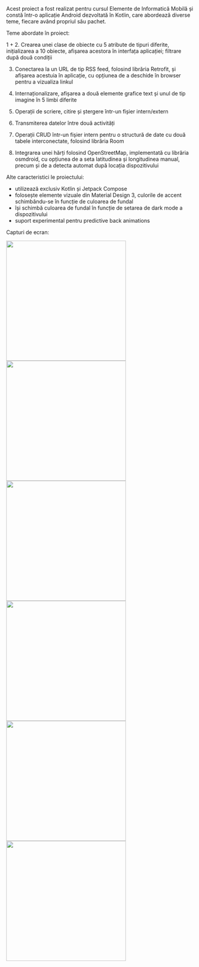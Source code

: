 Acest proiect a fost realizat pentru cursul Elemente de Informatică Mobilă și constă într-o aplicație Android dezvoltată în Kotlin, care abordează diverse teme, fiecare având propriul său pachet.

Teme abordate în proiect:

1 + 2. Crearea unei clase de obiecte cu 5 atribute de tipuri diferite, inițializarea a 10 obiecte, afișarea acestora în interfața aplicației; filtrare după două condiții

3. Conectarea la un URL de tip RSS feed, folosind librăria Retrofit, și afișarea acestuia în aplicație, cu opțiunea de a deschide în browser pentru a vizualiza linkul

4. Internaționalizare, afișarea a două elemente grafice text și unul de tip imagine în 5 limbi diferite

5. Operații de scriere, citire și ștergere într-un fișier intern/extern

6. Transmiterea datelor între două activități

7. Operații CRUD într-un fișier intern pentru o structură de date cu două tabele interconectate, folosind librăria Room

8. Integrarea unei hărți folosind OpenStreetMap, implementată cu librăria osmdroid, cu opțiunea de a seta latitudinea și longitudinea manual, precum și de a detecta automat după locația dispozitivului

Alte caracteristici le proiectului:
 - utilizează exclusiv Kotlin și Jetpack Compose
 - folosește elemente vizuale din Material Design 3, culorile de accent schimbându-se în funcție de culoarea de fundal
 - își schimbă culoarea de fundal în funcție de setarea de dark mode a dispozitivului
 - suport experimental pentru predictive back animations

Capturi de ecran:

<img src="https://github.com/user-attachments/assets/aa3e9508-ca94-4c7e-a4c4-32afaa7eb3dc" width="320">

<img src="https://github.com/user-attachments/assets/bbf0b3c4-2a57-4e31-a606-10e2293098e9" width="320">

<img src="https://github.com/user-attachments/assets/910ffd9d-2ace-4369-8e2a-768d7787cd02" width="320">

<img src="https://github.com/user-attachments/assets/e2ca71c6-6e71-4575-94ab-5c7f27e78a75" width="320">

<img src="https://github.com/user-attachments/assets/78e0a107-41c5-4421-a458-a6d05316cce5" width="320">

<img src="https://github.com/user-attachments/assets/66c188a3-0cb5-46b5-b05d-0299d1c90889" width="320">
